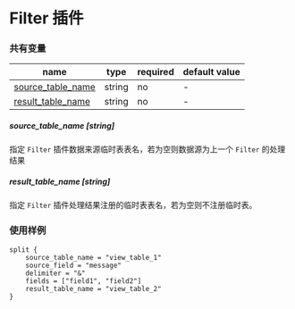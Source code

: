 # Filter 插件

### 共有变量

| name | type | required | default value |
| --- | --- | --- | --- |
| [source_table_name](#source_table_name-string) | string | no | - |
| [result_table_name](#result_table_name-string) | string | no | - |


##### source_table_name [string]

指定 `Filter` 插件数据来源临时表表名，若为空则数据源为上一个 `Filter` 的处理结果

##### result_table_name [string]

指定 `Filter` 插件处理结果注册的临时表表名，若为空则不注册临时表。

### 使用样例

```
split {
    source_table_name = "view_table_1"
    source_field = "message"
    delimiter = "&"
    fields = ["field1", "field2"]
    result_table_name = "view_table_2"
}
```